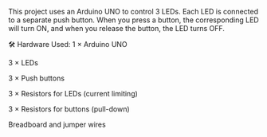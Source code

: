 This project uses an Arduino UNO to control 3 LEDs. Each LED is connected to a separate push button. When you press a button, the corresponding LED will turn ON, and when you release the button, the LED turns OFF.

🛠️ Hardware Used:
1 × Arduino UNO

3 × LEDs

3 × Push buttons

3 × Resistors for LEDs (current limiting)

3 × Resistors for buttons (pull-down)

Breadboard and jumper wires
